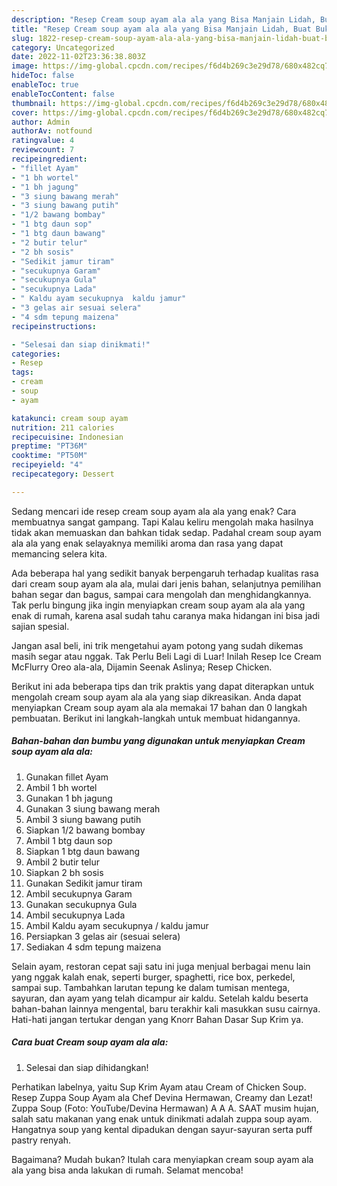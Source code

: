 ```yaml
---
description: "Resep Cream soup ayam ala ala yang Bisa Manjain Lidah, Buat Buka Puasa Lezat Sekali"
title: "Resep Cream soup ayam ala ala yang Bisa Manjain Lidah, Buat Buka Puasa Lezat Sekali"
slug: 1822-resep-cream-soup-ayam-ala-ala-yang-bisa-manjain-lidah-buat-buka-puasa-lezat-sekali
category: Uncategorized
date: 2022-11-02T23:36:38.803Z
image: https://img-global.cpcdn.com/recipes/f6d4b269c3e29d78/680x482cq70/cream-soup-ayam-ala-ala-foto-resep-utama.jpg
hideToc: false
enableToc: true
enableTocContent: false
thumbnail: https://img-global.cpcdn.com/recipes/f6d4b269c3e29d78/680x482cq70/cream-soup-ayam-ala-ala-foto-resep-utama.jpg
cover: https://img-global.cpcdn.com/recipes/f6d4b269c3e29d78/680x482cq70/cream-soup-ayam-ala-ala-foto-resep-utama.jpg
author: Admin
authorAv: notfound
ratingvalue: 4
reviewcount: 7
recipeingredient:
- "fillet Ayam"
- "1 bh wortel"
- "1 bh jagung"
- "3 siung bawang merah"
- "3 siung bawang putih"
- "1/2 bawang bombay"
- "1 btg daun sop"
- "1 btg daun bawang"
- "2 butir telur"
- "2 bh sosis"
- "Sedikit jamur tiram"
- "secukupnya Garam"
- "secukupnya Gula"
- "secukupnya Lada"
- " Kaldu ayam secukupnya  kaldu jamur"
- "3 gelas air sesuai selera"
- "4 sdm tepung maizena"
recipeinstructions:

- "Selesai dan siap dinikmati!"
categories:
- Resep
tags:
- cream
- soup
- ayam

katakunci: cream soup ayam 
nutrition: 211 calories
recipecuisine: Indonesian
preptime: "PT36M"
cooktime: "PT50M"
recipeyield: "4"
recipecategory: Dessert

---
```



Sedang mencari ide resep cream soup ayam ala ala yang enak? Cara membuatnya sangat gampang. Tapi Kalau keliru mengolah maka hasilnya tidak akan memuaskan dan bahkan tidak sedap. Padahal cream soup ayam ala ala yang enak selayaknya memiliki aroma dan rasa yang dapat memancing selera kita.


Ada beberapa hal yang sedikit banyak berpengaruh terhadap kualitas rasa dari cream soup ayam ala ala, mulai dari jenis bahan, selanjutnya pemilihan bahan segar dan bagus, sampai cara mengolah dan menghidangkannya. Tak perlu bingung jika ingin menyiapkan cream soup ayam ala ala yang enak di rumah, karena asal sudah tahu caranya maka hidangan ini bisa jadi sajian spesial.

Jangan asal beli, ini trik mengetahui ayam potong yang sudah dikemas masih segar atau nggak. Tak Perlu Beli Lagi di Luar! Inilah Resep Ice Cream McFlurry Oreo ala-ala, Dijamin Seenak Aslinya; Resep Chicken.


Berikut ini ada beberapa tips dan trik praktis yang dapat diterapkan untuk mengolah cream soup ayam ala ala yang siap dikreasikan. Anda dapat menyiapkan Cream soup ayam ala ala memakai 17 bahan dan 0 langkah pembuatan. Berikut ini langkah-langkah untuk membuat hidangannya.

<!--inarticleads1-->

##### Bahan-bahan dan bumbu yang digunakan untuk menyiapkan Cream soup ayam ala ala:

1. Gunakan fillet Ayam
1. Ambil 1 bh wortel
1. Gunakan 1 bh jagung
1. Gunakan 3 siung bawang merah
1. Ambil 3 siung bawang putih
1. Siapkan 1/2 bawang bombay
1. Ambil 1 btg daun sop
1. Siapkan 1 btg daun bawang
1. Ambil 2 butir telur
1. Siapkan 2 bh sosis
1. Gunakan Sedikit jamur tiram
1. Ambil secukupnya Garam
1. Gunakan secukupnya Gula
1. Ambil secukupnya Lada
1. Ambil  Kaldu ayam secukupnya / kaldu jamur
1. Persiapkan 3 gelas air (sesuai selera)
1. Sediakan 4 sdm tepung maizena


Selain ayam, restoran cepat saji satu ini juga menjual berbagai menu lain yang nggak kalah enak, seperti burger, spaghetti, rice box, perkedel, sampai sup. Tambahkan larutan tepung ke dalam tumisan mentega, sayuran, dan ayam yang telah dicampur air kaldu. Setelah kaldu beserta bahan-bahan lainnya mengental, baru terakhir kali masukkan susu cairnya. Hati-hati jangan tertukar dengan yang Knorr Bahan Dasar Sup Krim ya. 

<!--inarticleads2-->

##### Cara buat Cream soup ayam ala ala:


1. Selesai dan siap dihidangkan!

Perhatikan labelnya, yaitu Sup Krim Ayam atau Cream of Chicken Soup. Resep Zuppa Soup Ayam ala Chef Devina Hermawan, Creamy dan Lezat! Zuppa Soup (Foto: YouTube/Devina Hermawan) A A A. SAAT musim hujan, salah satu makanan yang enak untuk dinikmati adalah zuppa soup ayam. Hangatnya soup yang kental dipadukan dengan sayur-sayuran serta puff pastry renyah. 

Bagaimana? Mudah bukan? Itulah cara menyiapkan cream soup ayam ala ala yang bisa anda lakukan di rumah. Selamat mencoba!
